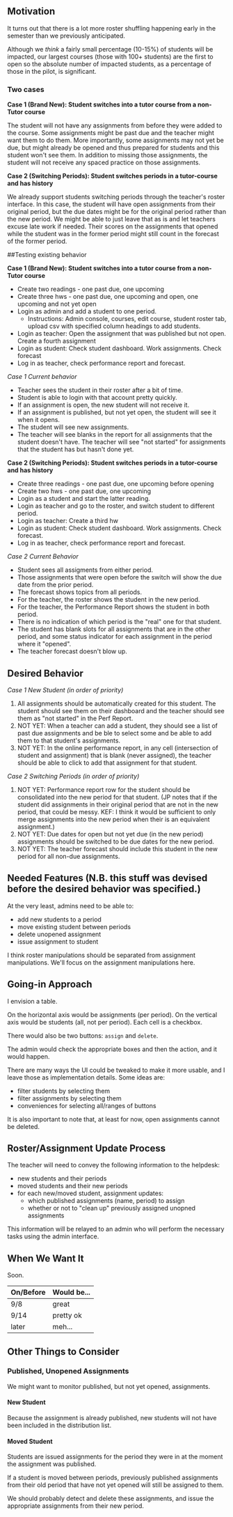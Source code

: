 ## Motivation

It turns out that
there is a lot more roster shuffling
happening early in the semester
than we previously anticipated.

Although we _think_ a fairly small percentage
(10-15%)
of students will be impacted,
our largest courses
(those with 100+ students)
are the first to open
so the absolute number of impacted students,
as a percentage of those in the pilot,
is significant.

### Two cases

**Case 1 (Brand New): Student switches into a tutor course from a non-Tutor course**

The student will not have any assignments from before they were added to the course. Some assignments might be past due and the teacher might want them to do them. More importantly, some assignments may not yet be due, but might already be opened and thus prepared for students and this student won't see them.  In addition to missing those assignments, the student will not receive any spaced practice on those assignments.

**Case 2 (Switching Periods): Student switches periods in a tutor-course and has history**

We already support students switching periods through the teacher's roster interface. In this case, the student will have open assignments from their original period, but the due dates might be for the original period rather than the new period. We might be able to just leave that as is and let teachers excuse late work if needed. Their scores on the assignments that opened while the student was in the former period might still count in the forecast of the former period.  

##Testing existing behavior

**Case 1 (Brand New): Student switches into a tutor course from a non-Tutor course**
* Create two readings - one past due, one upcoming
* Create three hws - one past due, one upcoming and open, one upcoming and not yet open
* Login as admin and add a student to one period. 
   * Instructions: Admin console, courses, edit course, student roster tab, upload csv with specified column headings to add students. 
* Login as teacher: Open the assignment that was published but not open. Create a fourth assignment
* Login as student: Check student dashboard. Work assignments. Check forecast
* Log in as teacher, check performance report and forecast.

*Case 1 Current behavior*
* Teacher sees the student in their roster after a bit of time.
* Student is able to login with that account pretty quickly.
* If an assignment is open, the new student will not receive it.
* If an assignment is published, but not yet open, the student will see it when it opens.
* The student will see new assignments.
* The teacher will see blanks in the report for all assignments that the student doesn't have. The teacher will see "not started" for assignments that the student has but hasn't done yet.

**Case 2 (Switching Periods): Student switches periods in a tutor-course and has history**
* Create three readings - one past due, one upcoming before opening
* Create two hws - one past due, one upcoming
* Login as a student and start the latter reading. 
* Login as teacher and go to the roster, and switch student to different period. 
* Login as teacher: Create a third hw
* Login as student: Check student dashboard. Work assignments. Check forecast.
* Log in as teacher, check performance report and forecast.

*Case 2 Current Behavior*
* Student sees all assigments from either period. 
* Those assignments that were open before the switch will show the due date from the prior period.
* The forecast shows topics from all periods.
* For the teacher, the roster shows the student in the new period.
* For the teacher, the Performance Report shows the student in both period.
* There is no indication of which period is the "real" one for that student. 
* The student has blank slots for all assignments that are in the other period, and some status indicator for each assignment in the period where it "opened".
* The teacher forecast doesn't blow up.

## Desired Behavior
*Case 1 New Student (in order of priority)*

1. All assignments should be automatically created for this student. The student should see them on their dashboard and the teacher should see them as "not started" in the Perf Report.
2. NOT YET: When a teacher can add a student, they should see a list of past due assignments and be ble to select some and be able to add them to that student's assignments. 
3. NOT YET: In the online performance report, in any cell (intersection of student and assignment) that is blank (never assigned), the teacher should be able to click to add that assignment for that student.

*Case 2 Switching Periods (in order of priority)*

1. NOT YET: Performance report row for the student should be consolidated into the new period for that student. (JP notes that if the student did assignments in their original period that are not in the new period, that could be messy. KEF: I think it would be sufficient to only merge assignments into the new period when their is an equivalent assignment.)
2. NOT YET: Due dates for open but not yet due (in the new period) assignments should be switched to be due dates for the new period.
3. NOT YET: The teacher forecast should include this student in the new period for all non-due assignments.

## Needed Features (N.B. this stuff was devised before the desired behavior was specified.)

At the very least, admins need to be able to:

* add new students to a period
* move existing student between periods
* delete unopened assignment
* issue assignment to student

I think
roster manipulations
should be separated from
assignment manipulations.
We'll focus on the assignment manipulations here.

## Going-in Approach

I envision a table.

On the horizontal axis would be assignments (per period).
On the vertical axis would be students (all, not per period).
Each cell is a checkbox.

There would also be two buttons: `assign` and `delete`.

The admin would check the appropriate boxes and then the action, and it would happen.

There are many ways the UI could be tweaked to make it more usable,
and I leave those as implementation details.  Some ideas are:
* filter students by selecting them
* filter assignments by selecting them
* conveniences for selecting all/ranges of buttons

It is also important to note that,
at least for now,
open assignments cannot be deleted.

## Roster/Assignment Update Process

The teacher will need to convey the following information
to the helpdesk:

* new students and their periods
* moved students and their new periods
* for each new/moved student, assignment updates:
  * which published assignments (name, period) to assign
  * whether or not to "clean up" previously assigned unopned assignments

This information will be relayed
to an admin
who will perform the necessary tasks
using the admin interface.

## When We Want It

Soon.

On/Before | Would be...
----------|------------
9/8       | great
9/14      | pretty ok
later     | meh...

## Other Things to Consider

### Published, Unopened Assignments

We might want to monitor
published, but not yet opened,
assignments.

#### New Student

Because the assignment is already published,
new students will not have been included
in the distribution list.

#### Moved Student

Students are issued assignments
for the period they were in
at the moment the assignment was published.

If a student is moved between periods,
previously published assignments
from their old period
that have not yet opened
will still be assigned to them.

We should probably
detect and delete these assignments,
and issue the appropriate assignments
from their new period.
